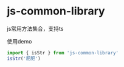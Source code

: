 # js-common-library

js常用方法集合，支持ts

使用demo
```javascript
import { isStr } from 'js-common-library'
isStr('肥肥')
```